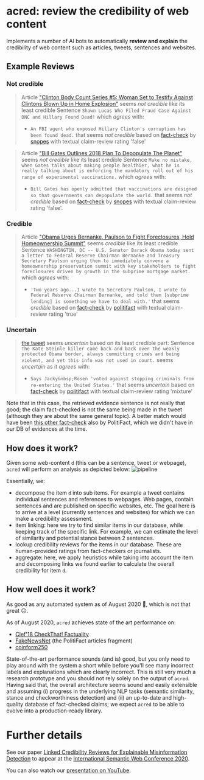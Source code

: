 # acred: review the credibility of web content

Implements a number of AI bots to automatically **review and explain** the credibility of web content such as articles, tweets, sentences and websites.

## Example Reviews
	
### Not credible
> Article ["Clinton Body Count Series #5: Woman Set to Testify Against Clintons Blown Up in Home Explosion"](https://thegoldwater.com/news/30915-Clinton-Body-Count-Series-5-Woman-Set-to-Testify-Against-Clintons-Blown-Up-in-Home-Explosion) seems *not credible* like its least credible Sentence `Shawn Lucas Who Filed Fraud Case Against DNC and Hillary Found Dead!` which *agrees* with:
> 
> * `An FBI agent who exposed Hillary Clinton's corruption has been found dead.` that seems *not credible* based on [fact-check](https://www.snopes.com/fact-check/raynor-died-expose-clinton/) by [snopes](http://www.snopes.com/) with textual claim-review rating 'false'


> Article ["Bill Gates Outlines 2018 Plan To Depopulate The Planet"](http://www.mysterious-times.com/2018/04/30/bill-gates-outlines-2018-plan-to-depopulate-the-planet/) seems *not credible* like its least credible Sentence `Make no mistake, when Gates talks about making people healthier, what he is really talking about is enforcing the mandatory roll out of his range of experimental vaccinations.` which *agrees* with:
>
> * `Bill Gates has openly admitted that vaccinations are designed so that governments can depopulate the world.` that seems *not credible* based on [fact-check](https://www.snopes.com/fact-check/bill-gates-vaccinations-depopulation/) by [snopes](http://www.snopes.com/) with textual claim-review rating 'false'.


### Credible

> Article ["Obama Urges Bernanke, Paulson to Fight Foreclosures, Hold Homeownership Summit"](https://web.archive.org/web/20070613045339/http://obama.senate.gov/press/070322-obama_urges_ber/) seems *credible* like its least credible Sentence `WASHINGTON, DC -- U.S. Senator Barack Obama today sent a letter to Federal Reserve Chairman Bernanke and Treasury Secretary Paulson urging them to immediately convene a homeownership preservation summit with key stakeholders to fight foreclosures driven by growth in the subprime mortgage market.` which *agrees* with:
>
> * `'Two years ago...I wrote to Secretary Paulson, I wrote to Federal Reserve Chairman Bernanke, and told them [subprime lending] is something we have to deal with.'` that seems *credible* based on [fact-check](http://www.politifact.com/truth-o-meter/statements/2008/oct/08/barack-obama/obama-sounded-the-alarm-on-subprimes/) by [politifact](http://www.politifact.com/) with textual claim-review rating 'true'

### Uncertain

> [the tweet](https://twitter.com/realDonaldTrump/status/936551346299338752) seems *uncertain* based on its least credible part: Sentence `The Kate Steinle killer came back and back over the weakly protected Obama border, always committing crimes and being violent, and yet this info was not used in court.` seems *uncertain* as it *agrees* with:
>
> * `Says Jacky&nbsp;Rosen 'voted against stopping criminals from re-entering the United States.'` that seems *uncertain* based on [fact-check](http://www.politifact.com/truth-o-meter/statements/2018/oct/02/senate-leadership-fund/gop-super-pac-ad-skips-over-jacky-rosens-yes-vote-/) by [politifact](http://www.politifact.com/) with textual claim-review rating 'mixture'

Note that in this case, the retrieved evidence sentence is not really that good; the claim fact-checked is not the same being made in the tweet (although they are about the same general topic). A better match would have been [this other fact-check](https://www.politifact.com/article/2017/dec/18/Donald-Trumps-misleading-claims-in-Kate-Steinle/) also by PolitiFact, which we didn't have in our DB of evidences at the time.

## How does it work?

Given some web-content `d` (this can be a sentence, tweet or webpage), `acred` will perform an analysis as depicted below:
![pipeline](doc/pipeline.png)

Essentially, we:
* decompose the item `d` into sub items. For example a tweet contains
  individual sentences and references to webpages. Web pages, contain
  sentences and are published on specific websites, etc. The goal here
  is to arrive at a level (currently sentences and websites) for which
  we can make a credibility assessment.
* item linking: here we try to find similar items in our database,
  while keeping track of the specific link. For example, we can
  estimate the level of similarity and potential stance between 2
  sentences.
* lookup credibility reviews for the items in our database. These are
  human-provided ratings from fact-checkers or journalists.
* aggregate: here, we apply heuristics while taking into account the
  item and decomposing links we found earlier to calculate the overall
  credibility for item `d`.
  

## How well does it work?

As good as any automated system as of August 2020 :mechanical_arm:, which is not that great :frowning_face:.

As of August 2020, `acred` achieves state of the art performance on:
* [Clef'18 CheckThat! Factuality](http://alt.qcri.org/clef2018-factcheck/index.php?id=factuality)
* [FakeNewsNet](https://github.com/KaiDMML/FakeNewsNet) (the PolitiFact articles fragment)
* [coinform250](https://github.com/co-inform/Datasets/blob/master/system_dataset_with5.csv)

State-of-the-art performance sounds (and is) good, but you only need to play around with the system a short while before you'll see many incorrect labels and explanations which are clearly incorrect. This is still very much a research prototype and you should not rely solely on the output of `acred`. Having said that, the overall architecture seems sound and easily extensible and assuming (i) progress in the underlying NLP tasks (semantic similarity, stance and checkworthiness detection) and (ii) an up-to-date and high-quality database of fact-checked claims; we expect `acred` to be able to evolve into a production-ready library.

# Further details

See our paper [Linked Credibility Reviews for Explainable Misinformation Detection](https://arxiv.org/abs/2008.12742) to appear at the [International Semantic Web Conference 2020](https://iswc2020.semanticweb.org/).

You can also watch our [presentation on YouTube](https://youtu.be/NjHVbgOkKGc).




